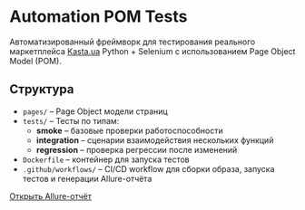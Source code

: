 # Automation POM Tests

Автоматизированный фреймворк для тестирования реального маркетплейса [Kasta.ua](https://kasta.ua) 
Python + Selenium с использованием Page Object Model (POM).

## Структура

- `pages/` – Page Object модели страниц  
- `tests/` – Тесты по типам:
  - **smoke** – базовые проверки работоспособности  
  - **integration** – сценарии взаимодействия нескольких функций  
  - **regression** – проверка регрессии после изменений  
- `Dockerfile` – контейнер для запуска тестов  
- `.github/workflows/` – CI/CD workflow для сборки образа, запуска тестов и генерации Allure-отчёта  

[Открыть Allure-отчёт](https://niiksolo.github.io/automation-pom-tests/)